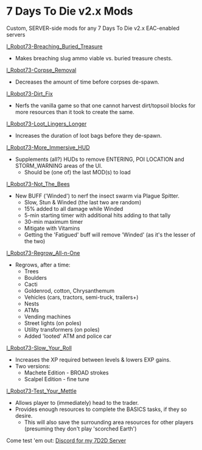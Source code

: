 # 7 Days To Die v2.x Mods
Custom, SERVER-side mods for any 7 Days To Die v2.x EAC-enabled servers

[I_Robot73-Breaching_Buried_Treasure](https://github.com/irobot73/7DaysToDie_v2.x_Mods/tree/main/I_Robot73-Breaching_Buried_Treasure)
* Makes breaching slug ammo viable vs. buried treasure chests.

[I_Robot73-Corpse_Removal](https://github.com/irobot73/7DaysToDie_v2.x_Mods/tree/main/I_Robot73-Corpse_Removal)
* Decreases the amount of time before corpses de-spawn.

[I_Robot73-Dirt_Fix](https://github.com/irobot73/7DaysToDie_v2.x_Mods/tree/main/I_Robot73-Dirt_Fix)
* Nerfs the vanilla game so that one cannot harvest dirt/topsoil blocks for more resources than it took to create the same.

[I_Robot73-Loot_Lingers_Longer](https://github.com/irobot73/7DaysToDie_v2.x_Mods/tree/main/I_Robot73-Loot_Lingers_Longer)
* Increases the duration of loot bags before they de-spawn.

[I_Robot73-More_Immersive_HUD](https://github.com/irobot73/7DaysToDie_v2.x_Mods/tree/main/ZZZ_I_Robot73-More_Immersive_HUD)
* Supplements (all?) HUDs to remove ENTERING, POI LOCATION and STORM_WARNING areas of the UI.
    * Should be (one of) the last MOD(s) to load

[I_Robot73-Not_The_Bees](https://github.com/irobot73/7DaysToDie_v2.x_Mods/tree/main/I_Robot73-Not_The_Bees)
* New BUFF ('Winded') to nerf the insect swarm via Plague Spitter.
    * Slow, Stun & Winded (the last two are random)
    * 15% added to all damage while Winded
    * 5-min starting timer with additional hits adding to that tally
    * 30-min maximum timer
    * Mitigate with Vitamins
    * Getting the 'Fatigued' buff will remove 'Winded' (as it's the lesser of the two)

[I_Robot73-Regrow_All-n-One](https://github.com/irobot73/7DaysToDie_v2.x_Mods/tree/main/I_Robot73-Regrow_All-n-One)
* Regrows, after a time:
    * Trees
    * Boulders
    * Cacti
    * Goldenrod, cotton, Chrysanthemum
    * Vehicles (cars, tractors, semi-truck, trailers+)
    * Nests
    * ATMs
    * Vending machines
    * Street lights (on poles)
    * Utility transformers (on poles)
    * Added 'looted' ATM and police car

[I_Robot73-Slow_Your_Roll](https://github.com/irobot73/7DaysToDie_v2.x_Mods/tree/main/I_Robot73-Slow_Your_Roll)
* Increases the XP required between levels & lowers EXP gains.
* Two versions:
    * Machete Edition - BROAD strokes
    * Scalpel Edition - fine tune

[I_Robot73-Test_Your_Mettle](https://github.com/irobot73/7DaysToDie_v2.x_Mods/tree/main/I_Robot73-Test_Your_Mettle)
* Allows player to (immediately) head to the trader.
* Provides enough resources to complete the BASICS tasks, if they so desire.
  * This will also save the surrounding area resources for other players (presuming they don't play 'scorched Earth')

Come test 'em out:  [Discord for my 7D2D Server](https://discord.gg/DEU5wmMvSn)

